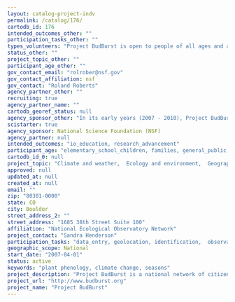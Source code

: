 ```yaml
---
layout: catalog-project-indv
permalink: /catalog/176/
cartodb_id: 176
intended_outcomes_other: ""
participation_tasks_other: ""
types_volunteers: "Project BudBurst is open to people of all ages and abilities. It is free to participate and no special training is required. Our participants include individuals and groups, from schools and universities to gardening clubs and volunteer groups. We have additional resources for educational settings."
status_other: ""
project_topic_other: ""
participant_age_other: ""
gov_contact_email: "rolrober@nsf.gov"
gov_contact_affiliation: nsf
gov_contact: "Roland Roberts"
agency_partner_other: ""
recruiting: true
agency_partner_name: ""
cartodb_georef_status: null
agency_sponsor_other: "In its early years (2007 - 2010), Project BudBurst received funding from US Fish and Wildlife ServiceS; US Bureau of Land Management, US Forest Service, and US Geological Survey."
scistarter: true
agency_sponsor: National Science Foundation (NSF)
agency_partner: null
intended_outcomes: "io_education, research_advancement"
participant_age: "elementary_school_children, families, general_public, middle_school_children, teens"
cartodb_id_0: null
project_topic: "Climate and weather,  Ecology and environment,  Geography,  Nature and outdoors"
approved: null
updated_at: null
created_at: null
email: ""
zip: "80301-0000"
state: CO
city: Boulder
street_address_2: ""
street_address: "1685 38th Street Suite 100"
affiliation: "National Ecological Observatory Network"
project_contact: "Sandra Henderson"
participation_tasks: "data_entry, geolocation, identification,  observation"
geographic_scope: National
start_date: "2007-04-01"
status: active
keywords: "plant phenology, climate change, seasons"
project_description: "Project BudBurst is a national network of citizen scientists monitoring plants as the seasons change.  It was created in 2007 as a community engagement effort to bring about a better understanding of how plants respond to changes in climate locally, regionally, and nationally.  Instructional materials are available to support implementation in a variety of educational settings."
project_url: "http://www.budburst.org"
project_name: "Project BudBurst"
---
```

